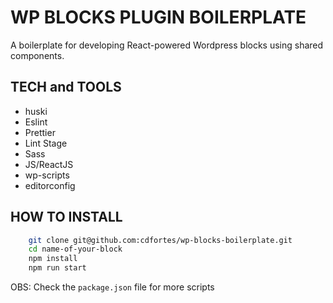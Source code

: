 # WP BLOCKS PLUGIN BOILERPLATE

A boilerplate for developing React-powered Wordpress blocks using shared components.


## TECH and TOOLS

- huski
- Eslint
- Prettier
- Lint Stage
- Sass
- JS/ReactJS
- wp-scripts
- editorconfig


## HOW TO INSTALL

```bash
    git clone git@github.com:cdfortes/wp-blocks-boilerplate.git
    cd name-of-your-block
    npm install
    npm run start

```

OBS: Check the `package.json` file for more scripts